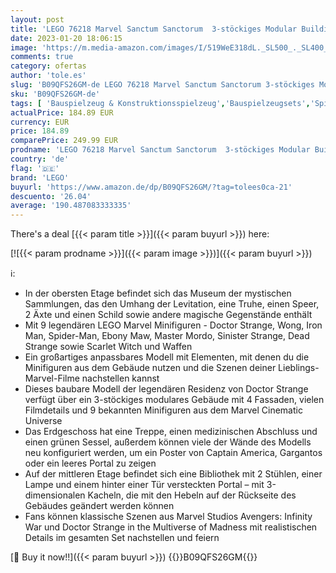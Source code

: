 ```yaml
---
layout: post
title: 'LEGO 76218 Marvel Sanctum Sanctorum  3-stöckiges Modular Building Set mit Doctor Strange und Iron Man Minifiguren  Sammlerstück Avengers: Endgame'
date: 2023-01-20 18:06:15
image: 'https://m.media-amazon.com/images/I/519WeE318dL._SL500_._SL400_.jpg'
comments: true
category: ofertas
author: 'tole.es'
slug: 'B09QFS26GM-de LEGO 76218 Marvel Sanctum Sanctorum 3-stöckiges Modular...'
sku: 'B09QFS26GM-de'
tags: [ 'Bauspielzeug & Konstruktionsspielzeug','Bauspielzeugsets','Spielzeug','lego','🇩🇪', ]
actualPrice: 184.89 EUR
currency: EUR
price: 184.89
comparePrice: 249.99 EUR
prodname: 'LEGO 76218 Marvel Sanctum Sanctorum  3-stöckiges Modular Building Set mit Doctor Strange und Iron Man Minifiguren  Sammlerstück Avengers: Endgame'
country: 'de'
flag: '🇩🇪'
brand: 'LEGO'
buyurl: 'https://www.amazon.de/dp/B09QFS26GM/?tag=tolees0ca-21'
descuento: '26.04'
average: '190.487083333335'
---
```


There's a deal [{{< param title >}}]({{< param buyurl >}})  here:

[![{{< param prodname >}}]({{< param image >}})]({{< param buyurl >}})

ℹ️:

- In der obersten Etage befindet sich das Museum der mystischen Sammlungen, das den Umhang der Levitation, eine Truhe, einen Speer, 2 Äxte und einen Schild sowie andere magische Gegenstände enthält
- Mit 9 legendären LEGO Marvel Minifiguren - Doctor Strange, Wong, Iron Man, Spider-Man, Ebony Maw, Master Mordo, Sinister Strange, Dead Strange sowie Scarlet Witch und Waffen
- Ein großartiges anpassbares Modell mit Elementen, mit denen du die Minifiguren aus dem Gebäude nutzen und die Szenen deiner Lieblings-Marvel-Filme nachstellen kannst
- Dieses baubare Modell der legendären Residenz von Doctor Strange verfügt über ein 3-stöckiges modulares Gebäude mit 4 Fassaden, vielen Filmdetails und 9 bekannten Minifiguren aus dem Marvel Cinematic Universe
- Das Erdgeschoss hat eine Treppe, einen medizinischen Abschluss und einen grünen Sessel, außerdem können viele der Wände des Modells neu konfiguriert werden, um ein Poster von Captain America, Gargantos oder ein leeres Portal zu zeigen
- Auf der mittleren Etage befindet sich eine Bibliothek mit 2 Stühlen, einer Lampe und einem hinter einer Tür versteckten Portal – mit 3-dimensionalen Kacheln, die mit den Hebeln auf der Rückseite des Gebäudes geändert werden können
- Fans können klassische Szenen aus Marvel Studios Avengers: Infinity War und Doctor Strange in the Multiverse of Madness mit realistischen Details im gesamten Set nachstellen und feiern

[🛒 Buy it now!!]({{< param buyurl >}})
{{<world>}}B09QFS26GM{{</world>}}
